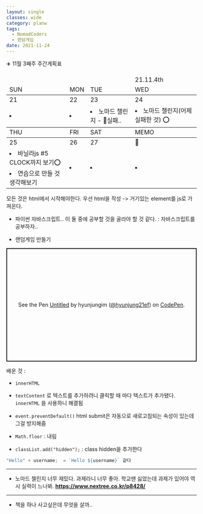 ```yaml
---
layout: single
classes: wide
category: planw
tags:
  - NomadCoders 
  - 랜덤게임
date: 2021-11-24
---
```

✈️ 11월 3째주 주간계획표


  <head>
    <link rel="stylesheet" type="text/css" href="/assets/css/weeklyplan_table.css">
  </head>
  <body>


  <div>
    <table>
      <thead class="head">
        <td></td>
        <td></td>
        <td></td>
        <td>21.11.4th</td>
      </thead>
      <thead class="date">
      <!--SUN ~ THU-->
        <tr>
          <td>SUN</td>
          <td>MON</td>
          <td>TUE</td>
          <td>WED</td>
        </tr>
      </thead>
      <tbody id="todo-list">
        <tr class= "day">
          <td>21</td>
          <td>22</td>
          <td>23</td>
          <td>24</td>
        </tr>
        <tr class="text">
        <!--본문-->
          <td> <!--일요일-->
            <li></li>
          </td>
          <td> <!--월요일-->
            <li></li>
          </td>
          <td> <!--화요일-->
            <li>노마드 챌린지 - 🔺실패..</li>
          </td>
          <td> <!--수요일-->
            <li>노마드 챌린지(어제 실패한 것) ⭕ </li>
          </td>
        </tr>
      </tbody>
      <thead class="date2">
        <tr>
          <td>THU</td>
          <td>FRI</td>
          <td>SAT</td>
          <td>MEMO</td>
        </tr>
      </thead>
      <tbody id="todo-list">
        <tr class= "day">
          <td>25</td>
          <td>26</td>
          <td>27</td>
          <td>📝</td>
        </tr>
        <tr class="text">
        <!--본문-->
          <td> <!--목요일-->
            <li>바닐라js #5 CLOCK까지 보기⭕</li>
            <li>연습으로 만들 것 생각해보기</li>
          </td>
          <td> <!--금요일-->
            <li></li>
          </td>
          <td> <!--토요일-->
            <li></li>
          </td>
          <td> <!--메모장-->
            <li></li>
          </td>
        </tr>
      </tbody>
    </table>
  </div>
  </body>



모든 것은 html에서 시작해야한다. 
우선 html을 작성 -> 거기있는 element를 js로 가져온다. 

- 파이썬 자바스크립트.. 이 둘 중에 공부할 것을 골라야 할 것 같다. 
  : 자바스크립트를 공부하자.. 


- 랜덤게임 만들기 
<p class="codepen" data-height="300" data-default-tab="html,result" data-slug-hash="mdMZqrg" data-user="hyunjung21ef" style="height: 300px; box-sizing: border-box; display: flex; align-items: center; justify-content: center; border: 2px solid; margin: 1em 0; padding: 1em;">
  <span>See the Pen <a href="https://codepen.io/hyunjung21ef/pen/mdMZqrg">
  Untitled</a> by hyunjungim (<a href="https://codepen.io/hyunjung21ef">@hyunjung21ef</a>)
  on <a href="https://codepen.io">CodePen</a>.</span>
</p>
<script async src="https://cpwebassets.codepen.io/assets/embed/ei.js"></script>

배운 것 : 
- `innerHTML` 
- `textContent` 로 텍스트를 추가하려니 클릭할 때 마다 텍스트가 추가됐다. `innerHTML` 을 사용하니 해결됨

- `event.preventDefault()`
  html submit은 자동으로 새로고침되는 속성이 있는데 그걸 방지해줌 
- `Math.floor` : 내림 
- `classList.add("hidden");` : class hidden을 추가한다
```javascript 
"Hello" + username;  = `Hello ${username}` 같다
```
---

- 노마드 챌린지 너무 재밌다. 과제라니 너무 좋아. 학교땐 싫었는데 과제가 있어야 역시 실력이 느나봐. 
__https://www.nextree.co.kr/p8428/__


---
- 책을 하나 사고싶은데 무엇을 살까.. 